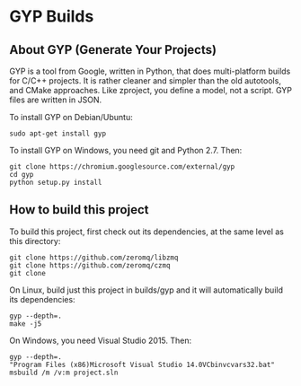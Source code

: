# GYP Builds

## About GYP (Generate Your Projects)

GYP is a tool from Google, written in Python, that does multi-platform builds for C/C++ projects. It is rather cleaner and simpler than the old autotools, and CMake approaches. Like zproject, you define a model, not a script. GYP files are written in JSON.

To install GYP on Debian/Ubuntu:

    sudo apt-get install gyp

To install GYP on Windows, you need git and Python 2.7. Then:

    git clone https://chromium.googlesource.com/external/gyp
    cd gyp
    python setup.py install

## How to build this project

To build this project, first check out its dependencies, at the same level as this directory:

    git clone https://github.com/zeromq/libzmq
    git clone https://github.com/zeromq/czmq
    git clone 

On Linux, build just this project in builds/gyp and it will automatically build its dependencies:

    gyp --depth=.
    make -j5

On Windows, you need Visual Studio 2015. Then:

    gyp --depth=.
    "Program Files (x86)Microsoft Visual Studio 14.0VCbinvcvars32.bat"
    msbuild /m /v:m project.sln


